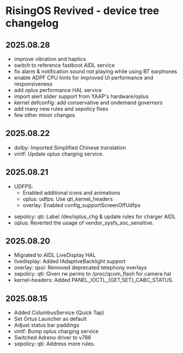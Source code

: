 RisingOS Revived - device tree changelog
========================================

2025.08.28
----------
- improve vibration and haptics
- switch to reference fastboot AIDL service
- fix alarm & notification sound not playing while using BT earphones
- enable ADPF CPU hints for improved UI performance and responsiveness
- add oplus performance HAL service
- import alert slider support from YAAP's hardware/oplus
- kernel defconfig: add conservative and ondemand governors
- add many new rules and sepolicy fixes
- few other minor changes.


2025.08.22
----------
- dolby: Imported Simplified Chinese translation
- vintf: Update oplus charging service.


2025.08.21
----------
+ UDFPS:
  - Enabled additional icons and animations
  - oplus: udfps: Use qti_kernel_headers
  - overlay: Enabled config_supportScreenOffUdfps
- sepolicy: qti: Label /dev/oplus_chg & update rules for charger AIDL
- oplus: Reverted the usage of vendor_sysfs_soc_sensitive.


2025.08.20
----------
- Migrated to AIDL LiveDisplay HAL
- livedisplay: Added IAdaptiveBacklight support
- overlay: qssi: Removed deprecated telephony overlays
- sepolicy: qti: Given rw perms to /proc/qcom_flash for camera hal
- kernel-headers: Added PANEL_IOCTL_{GET,SET}_CABC_STATUS.


2025.08.15
----------
- Added ColumbusService (Quick Tap)
- Set Ortus Launcher as default
- Adjust status bar paddings
- vintf: Bump oplus charging service
- Switched Adreno driver to v786
- sepolicy: qti: Address more rules.
